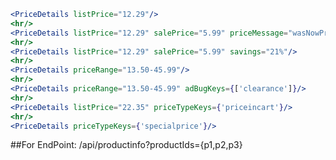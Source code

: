 ```jsx
<PriceDetails listPrice="12.29"/>
<hr/>
<PriceDetails listPrice="12.29" salePrice="5.99" priceMessage="wasNowPrice"/>
<hr/>
<PriceDetails listPrice="12.29" salePrice="5.99" savings="21%"/>
<hr/>
<PriceDetails priceRange="13.50-45.99"/>
<hr/>
<PriceDetails priceRange="13.50-45.99" adBugKeys={['clearance']}/>
<hr/>
<PriceDetails listPrice="22.35" priceTypeKeys={'priceincart'}/>
<hr/>
<PriceDetails priceTypeKeys={'specialprice'}/>
```
##For EndPoint: /api/productinfo?productIds={p1,p2,p3}
<PriceDetails productSchema="productInfo" product={productItem} />